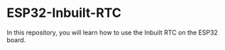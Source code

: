 # ESP32-Inbuilt-RTC
In this repository, you will learn how to use the Inbuilt RTC on the ESP32 board.
